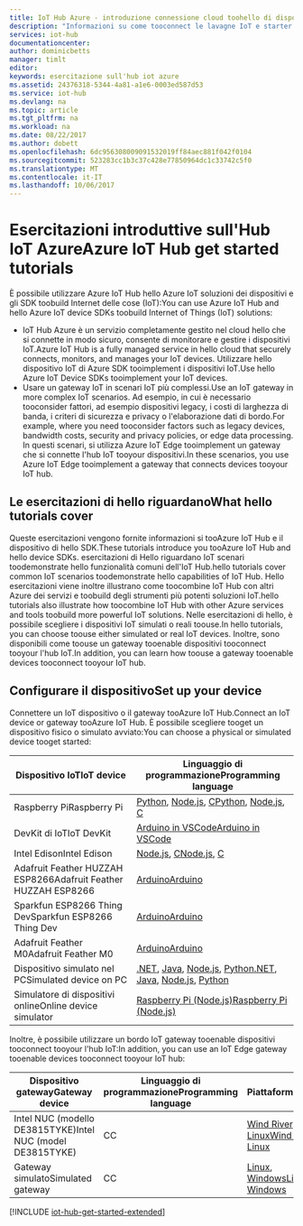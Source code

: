 ```yaml
---
title: IoT Hub Azure - introduzione connessione cloud toohello di dispositivi IoT | Documenti Microsoft
description: "Informazioni su come tooconnect le lavagne IoT e starter kit tooAzure IoT Hub. I dispositivi è possono inviare dati di telemetria tooIoT Hub e IoT Hub è possibile monitorare e gestire i dispositivi."
services: iot-hub
documentationcenter: 
author: dominicbetts
manager: timlt
editor: 
keywords: esercitazione sull'hub iot azure
ms.assetid: 24376318-5344-4a81-a1e6-0003ed587d53
ms.service: iot-hub
ms.devlang: na
ms.topic: article
ms.tgt_pltfrm: na
ms.workload: na
ms.date: 08/22/2017
ms.author: dobett
ms.openlocfilehash: 6dc956308009091532019ff84aec881f042f0104
ms.sourcegitcommit: 523283cc1b3c37c428e77850964dc1c33742c5f0
ms.translationtype: MT
ms.contentlocale: it-IT
ms.lasthandoff: 10/06/2017
---
```

# <a name="azure-iot-hub-get-started-tutorials"></a><span data-ttu-id="b9b35-105">Esercitazioni introduttive sull'Hub IoT Azure</span><span class="sxs-lookup"><span data-stu-id="b9b35-105">Azure IoT Hub get started tutorials</span></span>

<span data-ttu-id="b9b35-106">È possibile utilizzare Azure IoT Hub hello Azure IoT soluzioni dei dispositivi e gli SDK toobuild Internet delle cose (IoT):</span><span class="sxs-lookup"><span data-stu-id="b9b35-106">You can use Azure IoT Hub and hello Azure IoT device SDKs toobuild Internet of Things (IoT) solutions:</span></span>

* <span data-ttu-id="b9b35-107">IoT Hub Azure è un servizio completamente gestito nel cloud hello che si connette in modo sicuro, consente di monitorare e gestire i dispositivi IoT.</span><span class="sxs-lookup"><span data-stu-id="b9b35-107">Azure IoT Hub is a fully managed service in hello cloud that securely connects, monitors, and manages your IoT devices.</span></span> <span data-ttu-id="b9b35-108">Utilizzare hello dispositivo IoT di Azure SDK tooimplement i dispositivi IoT.</span><span class="sxs-lookup"><span data-stu-id="b9b35-108">Use hello Azure IoT Device SDKs tooimplement your IoT devices.</span></span>
* <span data-ttu-id="b9b35-109">Usare un gateway IoT in scenari IoT più complessi.</span><span class="sxs-lookup"><span data-stu-id="b9b35-109">Use an IoT gateway in more complex IoT scenarios.</span></span> <span data-ttu-id="b9b35-110">Ad esempio, in cui è necessario tooconsider fattori, ad esempio dispositivi legacy, i costi di larghezza di banda, i criteri di sicurezza e privacy o l'elaborazione dati di bordo.</span><span class="sxs-lookup"><span data-stu-id="b9b35-110">For example, where you need tooconsider factors such as legacy devices, bandwidth costs, security and privacy policies, or edge data processing.</span></span> <span data-ttu-id="b9b35-111">In questi scenari, si utilizza Azure IoT Edge tooimplement un gateway che si connette l'hub IoT tooyour dispositivi.</span><span class="sxs-lookup"><span data-stu-id="b9b35-111">In these scenarios, you use Azure IoT Edge tooimplement a gateway that connects devices tooyour IoT hub.</span></span>

## <a name="what-hello-tutorials-cover"></a><span data-ttu-id="b9b35-112">Le esercitazioni di hello riguardano</span><span class="sxs-lookup"><span data-stu-id="b9b35-112">What hello tutorials cover</span></span>

<span data-ttu-id="b9b35-113">Queste esercitazioni vengono fornite informazioni si tooAzure IoT Hub e il dispositivo di hello SDK.</span><span class="sxs-lookup"><span data-stu-id="b9b35-113">These tutorials introduce you tooAzure IoT Hub and hello device SDKs.</span></span> <span data-ttu-id="b9b35-114">esercitazioni di Hello riguardano IoT scenari toodemonstrate hello funzionalità comuni dell'IoT Hub.</span><span class="sxs-lookup"><span data-stu-id="b9b35-114">hello tutorials cover common IoT scenarios toodemonstrate hello capabilities of IoT Hub.</span></span> <span data-ttu-id="b9b35-115">Hello esercitazioni viene inoltre illustrano come toocombine IoT Hub con altri Azure dei servizi e toobuild degli strumenti più potenti soluzioni IoT.</span><span class="sxs-lookup"><span data-stu-id="b9b35-115">hello tutorials also illustrate how toocombine IoT Hub with other Azure services and tools toobuild more powerful IoT solutions.</span></span> <span data-ttu-id="b9b35-116">Nelle esercitazioni di hello, è possibile scegliere i dispositivi IoT simulati o reali toouse.</span><span class="sxs-lookup"><span data-stu-id="b9b35-116">In hello tutorials, you can choose toouse either simulated or real IoT devices.</span></span> <span data-ttu-id="b9b35-117">Inoltre, sono disponibili come toouse un gateway tooenable dispositivi tooconnect tooyour l'hub IoT.</span><span class="sxs-lookup"><span data-stu-id="b9b35-117">In addition, you can learn how toouse a gateway tooenable devices tooconnect tooyour IoT hub.</span></span>

## <a name="set-up-your-device"></a><span data-ttu-id="b9b35-118">Configurare il dispositivo</span><span class="sxs-lookup"><span data-stu-id="b9b35-118">Set up your device</span></span>

<span data-ttu-id="b9b35-119">Connettere un IoT dispositivo o il gateway tooAzure IoT Hub.</span><span class="sxs-lookup"><span data-stu-id="b9b35-119">Connect an IoT device or gateway tooAzure IoT Hub.</span></span> <span data-ttu-id="b9b35-120">È possibile scegliere tooget un dispositivo fisico o simulato avviato:</span><span class="sxs-lookup"><span data-stu-id="b9b35-120">You can choose a physical or simulated device tooget started:</span></span>

| <span data-ttu-id="b9b35-121">Dispositivo IoT</span><span class="sxs-lookup"><span data-stu-id="b9b35-121">IoT device</span></span>                       | <span data-ttu-id="b9b35-122">Linguaggio di programmazione</span><span class="sxs-lookup"><span data-stu-id="b9b35-122">Programming language</span></span> |
|----------------------------------|----------------------|
| <span data-ttu-id="b9b35-123">Raspberry Pi</span><span class="sxs-lookup"><span data-stu-id="b9b35-123">Raspberry Pi</span></span>                     | <span data-ttu-id="b9b35-124">[Python][Pi_Py], [Node.js][Pi_Nd], [C][Pi_C]</span><span class="sxs-lookup"><span data-stu-id="b9b35-124">[Python][Pi_Py], [Node.js][Pi_Nd], [C][Pi_C]</span></span>  |
| <span data-ttu-id="b9b35-125">DevKit di IoT</span><span class="sxs-lookup"><span data-stu-id="b9b35-125">IoT DevKit</span></span>                       | <span data-ttu-id="b9b35-126">[Arduino in VSCode][DevKit]</span><span class="sxs-lookup"><span data-stu-id="b9b35-126">[Arduino in VSCode][DevKit]</span></span>     |
| <span data-ttu-id="b9b35-127">Intel Edison</span><span class="sxs-lookup"><span data-stu-id="b9b35-127">Intel Edison</span></span>                     | <span data-ttu-id="b9b35-128">[Node.js][Ed_Nd], [C][Ed_C]</span><span class="sxs-lookup"><span data-stu-id="b9b35-128">[Node.js][Ed_Nd], [C][Ed_C]</span></span>    |
| <span data-ttu-id="b9b35-129">Adafruit Feather HUZZAH ESP8266</span><span class="sxs-lookup"><span data-stu-id="b9b35-129">Adafruit Feather HUZZAH ESP8266</span></span>  | <span data-ttu-id="b9b35-130">[Arduino][Hu_Ard]</span><span class="sxs-lookup"><span data-stu-id="b9b35-130">[Arduino][Hu_Ard]</span></span>              |
| <span data-ttu-id="b9b35-131">Sparkfun ESP8266 Thing Dev</span><span class="sxs-lookup"><span data-stu-id="b9b35-131">Sparkfun ESP8266 Thing Dev</span></span>       | <span data-ttu-id="b9b35-132">[Arduino][Th_Ard]</span><span class="sxs-lookup"><span data-stu-id="b9b35-132">[Arduino][Th_Ard]</span></span>              |
| <span data-ttu-id="b9b35-133">Adafruit Feather M0</span><span class="sxs-lookup"><span data-stu-id="b9b35-133">Adafruit Feather M0</span></span>              | <span data-ttu-id="b9b35-134">[Arduino][M0_Ard]</span><span class="sxs-lookup"><span data-stu-id="b9b35-134">[Arduino][M0_Ard]</span></span>              |
| <span data-ttu-id="b9b35-135">Dispositivo simulato nel PC</span><span class="sxs-lookup"><span data-stu-id="b9b35-135">Simulated device on PC</span></span>           | <span data-ttu-id="b9b35-136">[.NET][Sim_NET], [Java][Sim_Jav], [Node.js][Sim_Nd], [Python][Sim_Pyth]</span><span class="sxs-lookup"><span data-stu-id="b9b35-136">[.NET][Sim_NET], [Java][Sim_Jav], [Node.js][Sim_Nd], [Python][Sim_Pyth]</span></span> |
| <span data-ttu-id="b9b35-137">Simulatore di dispositivi online</span><span class="sxs-lookup"><span data-stu-id="b9b35-137">Online device simulator</span></span>         | <span data-ttu-id="b9b35-138">[Raspberry Pi (Node.js)][Ol_Sim]</span><span class="sxs-lookup"><span data-stu-id="b9b35-138">[Raspberry Pi (Node.js)][Ol_Sim]</span></span> |

<span data-ttu-id="b9b35-139">Inoltre, è possibile utilizzare un bordo IoT gateway tooenable dispositivi tooconnect tooyour l'hub IoT:</span><span class="sxs-lookup"><span data-stu-id="b9b35-139">In addition, you can use an IoT Edge gateway tooenable devices tooconnect tooyour IoT hub:</span></span>

| <span data-ttu-id="b9b35-140">Dispositivo gateway</span><span class="sxs-lookup"><span data-stu-id="b9b35-140">Gateway device</span></span>               | <span data-ttu-id="b9b35-141">Linguaggio di programmazione</span><span class="sxs-lookup"><span data-stu-id="b9b35-141">Programming language</span></span> | <span data-ttu-id="b9b35-142">Piattaforma</span><span class="sxs-lookup"><span data-stu-id="b9b35-142">Platform</span></span>         |
|------------------------------|----------------------|------------------|
| <span data-ttu-id="b9b35-143">Intel NUC (modello DE3815TYKE)</span><span class="sxs-lookup"><span data-stu-id="b9b35-143">Intel NUC (model DE3815TYKE)</span></span> | <span data-ttu-id="b9b35-144">C</span><span class="sxs-lookup"><span data-stu-id="b9b35-144">C</span></span>                    | <span data-ttu-id="b9b35-145">[Wind River Linux][NUC_Lnx]</span><span class="sxs-lookup"><span data-stu-id="b9b35-145">[Wind River Linux][NUC_Lnx]</span></span> |
| <span data-ttu-id="b9b35-146">Gateway simulato</span><span class="sxs-lookup"><span data-stu-id="b9b35-146">Simulated gateway</span></span>            | <span data-ttu-id="b9b35-147">C</span><span class="sxs-lookup"><span data-stu-id="b9b35-147">C</span></span>                    | <span data-ttu-id="b9b35-148">[Linux][Sim_Lnx], [Windows][Sim_Win]</span><span class="sxs-lookup"><span data-stu-id="b9b35-148">[Linux][Sim_Lnx], [Windows][Sim_Win]</span></span> |

[!INCLUDE [iot-hub-get-started-extended](../../includes/iot-hub-get-started-extended.md)]

[Pi_Nd]: iot-hub-raspberry-pi-kit-node-get-started.md
[Pi_C]: iot-hub-raspberry-pi-kit-c-get-started.md
[Pi_Py]: iot-hub-raspberry-pi-kit-python-get-started.md
[DevKit]: iot-hub-arduino-iot-devkit-az3166-get-started.md
[Ed_Nd]: iot-hub-intel-edison-kit-node-get-started.md
[Ed_C]: iot-hub-intel-edison-kit-c-get-started.md
[Hu_Ard]: iot-hub-arduino-huzzah-esp8266-get-started.md
[Th_Ard]: iot-hub-sparkfun-esp8266-thing-dev-get-started.md
[M0_Ard]: iot-hub-adafruit-feather-m0-wifi-kit-arduino-get-started.md
[Sim_NET]: iot-hub-csharp-csharp-getstarted.md
[Sim_Jav]: iot-hub-java-java-getstarted.md
[Sim_Nd]: iot-hub-node-node-getstarted.md
[Sim_Pyth]: iot-hub-python-getstarted.md
[NUC_Lnx]: iot-hub-gateway-kit-c-lesson1-set-up-nuc.md
[Sim_Lnx]: iot-hub-linux-iot-edge-get-started.md
[Sim_Win]: iot-hub-windows-iot-edge-get-started.md
[Ol_Sim]: iot-hub-raspberry-pi-web-simulator-get-started.md
